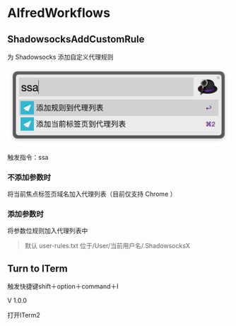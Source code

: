 # AlfredWorkflows

## ShadowsocksAddCustomRule

为 Shadowsocks 添加自定义代理规则


![](./pictures/1.png)

触发指令：ssa

### 不添加参数时

将当前焦点标签页域名加入代理列表（目前仅支持 Chrome ）

### 添加参数时

将参数位规则加入代理列表中

> 默认 user-rules.txt 位于/User/当前用户名/.ShadowsocksX

## Turn to ITerm

触发快捷键shift＋option＋command＋I

V 1.0.0

打开ITerm2
